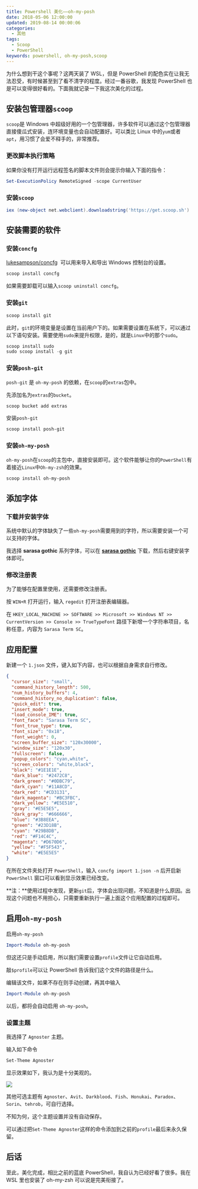 ```yaml
---
title: Powershell 美化——oh-my-posh
date: 2018-05-06 12:00:00
updated: 2019-08-14 00:00:06
categories:
  - 其他
tags:
  - Scoop
  - PowerShell
keywords: powershell, oh-my-posh,scoop
---
```


为什么想到干这个事呢？这两天装了 WSL，但是 PowerShell 的配色实在让我无法忍受，有时候甚至到了看不清字的程度。经过一番谷歌，我发现 PowerShell 也是可以变得很好看的。下面我就记录一下我这次美化的过程。

<!--more-->

## 安装包管理器`scoop`

`scoop`是 Windows 中超级好用的一个包管理器，许多软件可以通过这个包管理器直接傻瓜式安装，连环境变量也会自动配置好。可以类比 Linux 中的`yum`或者`apt`，用习惯了会爱不释手的，非常推荐。

### 更改脚本执行策略

如果你没有打开运行远程签名的脚本文件则会提示你输入下面的指令：

```powershell
Set-ExecutionPolicy RemoteSigned -scope CurrentUser
```

### 安装`scoop`

```powershell
iex (new-object net.webclient).downloadstring('https://get.scoop.sh')
```

## 安装需要的软件

### 安装`concfg`

[lukesampson/concfg](https://github.com/lukesampson/concfg)  可以用来导入和导出 Windows 控制台的设置。

```powershell
scoop install concfg
```

如果需要卸载可以输入`scoop uninstall concfg`。

### 安装`git`

```powershell
scoop install git
```

此时，`git`的环境变量是设置在当前用户下的。如果需要设置在系统下，可以通过以下语句安装。需要使用`sudo`来提升权限，是的，就是`Linux`中的那个`sudo`。

```powershell
scoop install sudo
sudo scoop install -g git
```

### 安装`posh-git`

`posh-git` 是 `oh-my-posh` 的依赖，在`scoop`的`extras`包中。

先添加名为`extras`的`bucket`。

```powershell
scoop bucket add extras
```

安装`posh-git`

```powershell
scoop install posh-git
```

### 安装`oh-my-posh`

`oh-my-posh`在`scoop`的主包中，直接安装即可。这个软件能够让你的`PowerShell`有着接近`Linux`中`Oh-my-zsh`的效果。

```powershell
scoop install oh-my-posh
```

## 添加字体

### 下载并安装字体

系统中默认的字体缺失了一些`oh-my-posh`需要用到的字符，所以需要安装一个可以支持的字体。

我选择 **sarasa gothic** 系列字体，可以在 [**sarasa gothic**](https://github.com/be5invis/Sarasa-Gothic/releases) 下载，然后右键安装字体即可。

### 修改注册表

为了能够在配置里使用，还需要修改注册表。

按 `WIN+R` 打开运行，输入 `regedit` 打开注册表编辑器。

在 `HKEY_LOCAL_MACHINE >> SOFTWARE >> Microsoft >> Windows NT >> CurrentVersion >> Console >> TrueTypeFont` 路径下新增一个字符串项目，名称任意，内容为 `Sarasa Term SC`。

## 应用配置

新建一个 `1.json` 文件，键入如下内容，也可以根据自身需求自行修改。

```json
{
  "cursor_size": "small",
  "command_history_length": 500,
  "num_history_buffers": 4,
  "command_history_no_duplication": false,
  "quick_edit": true,
  "insert_mode": true,
  "load_console_IME": true,
  "font_face": "Sarasa Term SC",
  "font_true_type": true,
  "font_size": "0x18",
  "font_weight": 0,
  "screen_buffer_size": "120x30000",
  "window_size": "120x30",
  "fullscreen": false,
  "popup_colors": "cyan,white",
  "screen_colors": "white,black",
  "black": "#1E1E1E",
  "dark_blue": "#2472C8",
  "dark_green": "#0DBC79",
  "dark_cyan": "#11A8CD",
  "dark_red": "#CD3131",
  "dark_magenta": "#BC3FBC",
  "dark_yellow": "#E5E510",
  "gray": "#E5E5E5",
  "dark_gray": "#666666",
  "blue": "#3B8EEA",
  "green": "#23D18B",
  "cyan": "#29B8DB",
  "red": "#F14C4C",
  "magenta": "#D670D6",
  "yellow": "#F5F543",
  "white": "#E5E5E5"
}
```

在所在文件夹处打开 `PowerShell`，输入 `concfg import 1.json -n` 后开启新 `PowerShell` 窗口可以看到显示效果已经改变。

**注：**使用过程中发现，更新`git`后，字体会出现问题，不知道是什么原因。出现这个问题也不用担心，只需要重新执行一遍上面这个应用配置的过程即可。

## 启用`oh-my-posh`

启用`oh-my-posh`

```powershell
Import-Module oh-my-posh
```

但这还只是手动启用，所以我们需要设置`profile`文件让它自动启用。

敲`$profile`可以让 PowerShell 告诉我们这个文件的路径是什么。

编辑该文件，如果不存在则手动创建，再其中输入

```powershell
Import-Module oh-my-posh
```

以后，都将会自动启用 `oh-my-posh`。

### 设置主题

我选择了 `Agnoster` 主题。

输入如下命令

```powershell
Set-Theme Agnoster
```

显示效果如下，我认为是十分美观的。

![](https://img.iszy.xyz/20190318211904.png)

其他可选主题有 `Agnoster`、`Avit`、`Darkblood`、`Fish`、`Honukai`、`Paradox`、`Sorin`、`tehrob`，可自行选择。

不知为何，这个主题设置并没有自动保存。

可以通过把`Set-Theme Agnoster`这样的命令添加到之前的`profile`最后来永久保留。

## 后话

至此，美化完成，相比之前的蓝底 PowerShell，我自认为已经好看了很多。我在 WSL 里也安装了 oh-my-zsh 可以说是完美衔接了。
